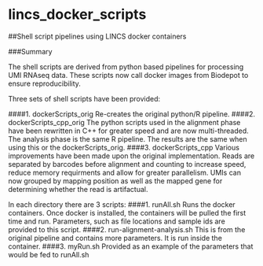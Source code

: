 # lincs_docker_scripts
##Shell script pipelines using LINCS docker containers

###Summary

The shell scripts are derived from python based pipelines for processing UMI RNAseq data. These scripts now call docker images from Biodepot to ensure reproducibility. 

Three sets of shell scripts have been provided:

####1. dockerScripts_orig
  Re-creates the original python/R pipeline.
####2. dockerScripts_cpp_orig
  The python scripts used in the alignment phase have been rewritten in C++ for greater speed and are now multi-threaded. The analysis phase is the same R pipeline. The results are the same when using this or the dockerScripts_orig.
####3. dockerScripts_cpp
 Various improvements have been made upon the original implementation. Reads are separated by barcodes before alignment  and counting to increase speed, reduce memory requirments and allow for greater parallelism. UMIs can now grouped by mapping position as well as the mapped gene for determining whether the read is artifactual.

In each directory there are 3 scripts:
####1. runAll.sh
  Runs the docker containers. Once docker is installed, the containers will be pulled the first time and run. Parameters, such as file locations and sample ids are provided to this script.
####2. run-alignment-analysis.sh 
  This is from the original pipeline and contains more parameters. It is run inside the container.
####3. myRun.sh
  Provided as an example of the parameters that would be fed to runAll.sh

